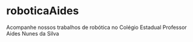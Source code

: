# roboticaAides
Acompanhe nossos trabalhos de robótica no Colégio Estadual Professor Aides Nunes da Silva
